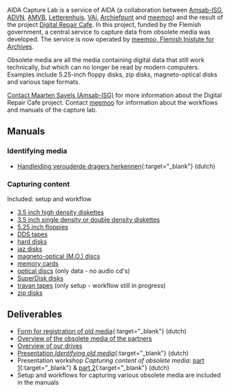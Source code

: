 AIDA Capture Lab is a service of AIDA (a collaboration between [Amsab-ISG](https://www.amsab.be/), [ADVN](https://advn.be), [AMVB](https://www.amvb.be/), [Letterenhuis](https://www.letterenhuis.be), [VAi](https://www.vai.be/), [Archiefpunt](https://archiefpunt.be/) and [meemoo](https://www.meemoo.be/)) and the result of the project [Digital Repair Cafe](https://meemoo.be/en/projects/digital-repair-cafe). In this project, funded by the Flemish government, a central service to capture data from obsolete media was developed. The service is now operated by [meemoo, Flemish Inistute for Archives](https://meemoo.be). 

Obsolete media are all the media containing digital data that still work technically, but which can no longer be read by modern computers. Examples include 5.25-inch floppy disks, zip disks, magneto-optical disks and various tape formats.

[Contact Maarten Savels (Amsab-ISG)](mailto:maarten.savels@amsab.be?subject=Digital%20Repair%20Cafe) for more information about the Digital Repair Cafe project. Contact [meemoo](mailto:info@meemoo.be?subject=Digital%20Repair%20Cafe) for information about the workflows and manuals of the capture lab.

## Manuals

### Identifying media

* [Handleiding verouderde dragers herkennen](https://www.projectcest.be/wiki/Publicatie:Handleiding_Verouderde_Dragers_Herkennen){:target="_blank"} (dutch)

### Capturing content

Included: setup and workflow

* [3.5 inch high density diskettes](manuals/3-5-inch-HD.md)
* [3.5 inch single density or double density diskettes](manuals/3-5-inch-SD-DD.md)
* [5.25 inch floppies](manuals/5-25-inch.md)
* [DDS tapes](manuals/DDS-tape.md)
* [hard disks](manuals/hard-drives.md)
* [jaz disks](manuals/jaz-disks.md)
* [magneto-optical (M.O.) discs](manuals/MO-disks.md)
* [memory cards](manuals/memory-cards.md)
* [optical discs](manuals/optical-disc.md) (only data - no audio cd's)
* [SuperDisk disks](manuals/superdisk.md)
* [travan tapes](manuals/travan.md) (only setup - workflow still in progress)
* [zip disks](manuals/zip-disks.md)

## Deliverables

* [Form for registration of old media](https://docs.google.com/spreadsheets/d/1pHMxuXhtgddlfF7JHfE6gS8JwByIXrVscXJZPcKQd4o/edit?usp=sharing){:target="_blank"} (dutch)
* [Overview of the obsolete media of the partners](media_overview.md)
* [Overview of our drives](drives-overview.md)
* [Presentation _Identifying old media_](https://docs.google.com/presentation/d/1GRNEi5t7M7YzsaXXHO4_W64boAWQV1v-bElCXi4gCV8/edit?usp=sharing){:target="_blank"} (dutch)
* Presentation workshop _Capturing content of obsolete media_: [part 1](https://docs.google.com/presentation/d/1luILBsmTrH5f-9AU2T04wv-KyiDC30XfXJDWTEmKm5g/edit?usp=sharing){:target="_blank"} & [part 2](https://docs.google.com/presentation/d/1cxSla_lpvipakG27pLr50TV1tKFzUvjKR5GJePpDW3Q/edit?usp=sharing){:target="_blank"} (dutch)
* Setup and workflows for capturing various obsolete media are included in the manuals

